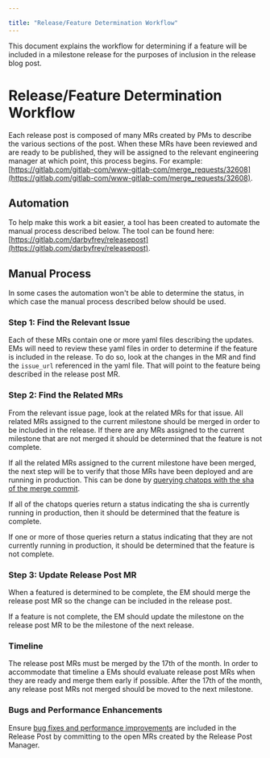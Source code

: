 ```yaml
---

title: "Release/Feature Determination Workflow"
---
```


This document explains the workflow for determining if a feature will be included in a milestone release for the purposes of inclusion in the release blog post.







# Release/Feature Determination Workflow

Each release post is composed of many MRs created by PMs to describe the various sections of the post. When these MRs have been reviewed and are ready to be published, they will be assigned to the relevant engineering manager at which point, this process begins. For example: [https://gitlab.com/gitlab-com/www-gitlab-com/merge_requests/32608](https://gitlab.com/gitlab-com/www-gitlab-com/merge_requests/32608).

## Automation

To help make this work a bit easier, a tool has been created to automate the manual process described below. The tool can be found here: [https://gitlab.com/darbyfrey/releasepost](https://gitlab.com/darbyfrey/releasepost).

## Manual Process

In some cases the automation won't be able to determine the status, in which case the manual process described below should be used.


### Step 1: Find the Relevant Issue

Each of these MRs contain one or more yaml files describing the updates. EMs will need to review these yaml files in order to determine if the feature is included in the release. To do so, look at the changes in the MR and find the `issue_url` referenced in the yaml file. That will point to the feature being described in the release post MR.

### Step 2: Find the Related MRs

From the relevant issue page, look at the related MRs for that issue. All related MRs assigned to the current milestone should be merged in order to be included in the release. If there are any MRs assigned to the current milestone that are not merged it should be determined that the feature is not complete.

If all the related MRs assigned to the current milestone have been merged, the next step will be to verify that those MRs have been deployed and are running in production. This can be done by [querying chatops with the sha of the merge commit](/handbook/engineering/infrastructure/test-platform/tips-and-tricks/#determine-if-a-change-has-been-deployed-to-an-environment-using-revision-sha).

If all of the chatops queries return a status indicating the sha is currently running in production, then it should be determined that the feature is complete.

If one or more of those queries return a status indicating that they are not currently running in production, it should be determined that the feature is not complete.

### Step 3: Update Release Post MR

When a featured is determined to be complete, the EM should merge the release post MR so the change can be included in the release post.

If a feature is not complete, the EM should update the milestone on the release post MR to be the milestone of the next release.

### Timeline

The release post MRs must be merged by the 17th of the month. In order to accommodate that timeline a EMs should evaluate release post MRs when they are ready and merge them early if possible. After the 17th of the month, any release post MRs not merged should be moved to the next milestone.

### Bugs and Performance Enhancements

Ensure [bug fixes and performance improvements](/handbook/marketing/blog/release-posts/#usability-improvements-performance-improvements-and-bug-fixes) are included in the Release Post by committing to the open MRs created by the Release Post Manager.
